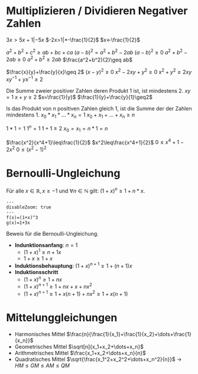 # Multiplizieren / Dividieren Negativer Zahlen

$3x>5x+1|-5x$
$-2x>1|*-\frac{1}{2}$
$x<-\frac{1}{2}$

$a^2+b^2+c^2\geq ab+bc+ca$
$(a-b)^2=a^2+b^2-2ab$
$(a-b)^2\geq 0$
$a^2+b^2-2ab\geq 0$
$a^2+b^2\geq 2ab$
$\frac{a^2+b^2}{2}\geq ab$

$\frac{x}{y}+\frac{y}{x}\geq 2$
$(x-y)^2\geq 0$
$x^2-2xy+y^2\geq 0$
$x^2+y^2\geq2xy$
$xy^{-1}+yx^{-1}\geq 2$

Die Summe zweier positiver Zahlen deren Produkt $1$ ist, ist mindestens $2$.
$xy=1$
$x+y\geq2$
$x=\frac{1}{y}$
$\frac{1}{y}+\frac{y}{1}\geq2$

Is das Produkt von $n$ positiven Zahlen gleich $1$, ist die Summe der der Zahlen mindestens $1$.
$x_0*x_1*\dots*x_n=1$
$x_0+x_1+\dots+x_n\geq n$

$1*1=1$
$1^n=1$
$1+1\geq2$
$x_0=x_1=n*1=n$

$\frac{x^2}{x^4+1}\leq\frac{1}{2}$
$x^2\leq\frac{x^4+1}{2}$
$0\leq x^4+1-2x^2$
$0\leq (x^2-1)^2$

# Bernoulli-Ungleichung

Für alle $x\in\mathbb{R}, x\geq -1$ und $\forall n\in\mathbb{N}$ gilt: $(1+x)^n\geq1+n*x$.
~~~functionplot
---
disableZoom: true
---
f(x)=(1+x)^3
g(x)=1+3x
~~~
Beweis für die Bernoulli-Ungleichung.
- **Indunktionsanfang**: $n=1$
	- $(1+x)^1\geq n+1x$
	- $1+x\geq1+x$
- **Induktionsbehauptung**: $(1+x)^{n+1}\geq1+(n+1)x$
- **Induktionsschritt**
	- $(1+x)^n\geq1+nx$
	- $(1+x)^{n+1}\geq1+nx+x+nx^2$
	- $(1+x)^{n+1}\geq1+x(n+1)+nx^2\geq1+x(n+1)$

# Mittelunggleichungen

- Harmonisches Mittel $\frac{n}{\frac{1}{x_1}+\frac{1}{x_2}+\dots+\frac{1}{x_n}}$
- Geometrisches Mittel $\sqrt[n]{x_1+x_2+\dots+x_n}$
- Arithmetrisches Mittel $\frac{x_1+x_2+\dots+x_n}{n}$
- Quadratisches Mittel $\sqrt{\frac{x_1^2+x_2^2+\dots+x_n^2}{n}}$
→ $HM \leq GM\leq AM\leq QM$
